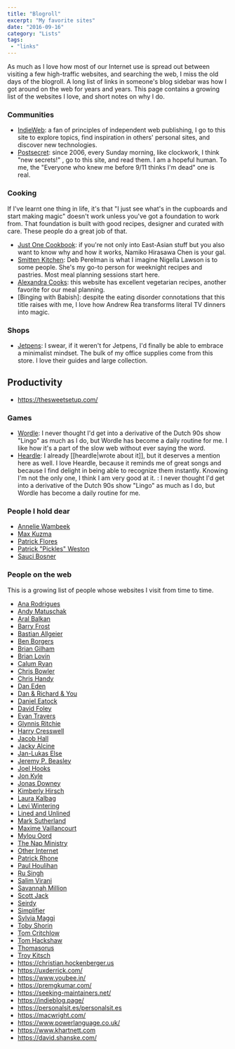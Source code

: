 ```yaml
---
title: "Blogroll"
excerpt: "My favorite sites" 
date: "2016-09-16"
category: "Lists"
tags:
 - "links"
---
```

As much as I love how most of our Internet use is spread out between visiting a few high-traffic websites, and searching the web, I miss the old days of the blogroll. A long list of links in someone's blog sidebar was how I got around on the web for years and years. This page contains a growing list of the websites I love, and short notes on why I do. 

### Communities
- [IndieWeb](https://indieweb.org/): a fan of principles of independent web publishing, I go to this site to explore topics, find inspiration in others' personal sites, and discover new technologies.
- [Postsecret](https://postsecret.com): since 2006, every Sunday morning, like clockwork, I think "new secrets!"
, go to this site, and read them. I am a hopeful human. To me, the "Everyone who knew me before 9/11 thinks I'm dead" one is real.

### Cooking
If I've learnt one thing in life, it's that "I just see what's in the cupboards and start making magic" doesn't work unless you've got a foundation to work from. That foundation is built with good recipes, designer and curated with care. These people do a great job of that.

- [Just One Cookbook](https://www.justonecookbook.com/): if you're not only into East-Asian stuff but you also want to know why and how it works, Namiko Hirasawa Chen is your gal. 
- [Smitten Kitchen](https://smittenkitchen.com/): Deb Perelman is what I imagine Nigella Lawson is to some people. She's my go-to person for weeknight recipes and pastries. Most meal planning sessions start here. 
- [Alexandra Cooks](https://alexandracooks.com/): this website has excellent vegetarian recipes, another favorite for our meal planning. 
- [Binging with Babish]: despite the eating disorder connotations that this title raises with me, I love how Andrew Rea transforms literal TV dinners into magic. 

### Shops
- [Jetpens](https://www.jetpens.com/): I swear, if it weren't for Jetpens, I'd finally be able to embrace a minimalist mindset. The bulk of my office supplies come from this store. I love their guides and large collection. 

## Productivity
- https://thesweetsetup.com/

### Games
- [Wordle](https://www.nytimes.com/games/wordle/index.html): I never thought I'd get into a derivative of the Dutch 90s show "Lingo" as much as I do, but Wordle has become a daily routine for me. I like how it's a part of the slow web without ever saying the word.
- [Heardle](https://heardle.app): I already [[heardle|wrote about it]], but it deserves a mention here as well. I love Heardle, because it reminds me of great songs and because I find delight in being able to recognize them instantly. Knowing I'm not the only one, I think I am very good at it. : I never thought I'd get into a derivative of the Dutch 90s show "Lingo" as much as I do, but Wordle has become a daily routine for me.


### People I hold dear
- [Annelie Wambeek](https://www.anneliewambeek.com/)
- [Max Kuzma](https://maxwellkuzma.com)
- [Patrick Flores](https://www.realphototexas.com/)
- [Patrick "Pickles" Weston](http://patrickfweston.com)  
- [Sauci Bosner](https://saucibosner.com/)

### People on the web
This is a growing list of people whose websites I visit from time to time.

- [Ana Rodrigues](https://ohhelloana.blog)
- [Andy Matuschak](https://notes.andymatuschak.org/)
- [Aral Balkan](https://ar.al)
- [Barry Frost](https://barryfrost.com/)
- [Bastian Allgeier](https://bastianallgeier.com)
- [Ben Borgers](https://benborgers.com/)
- [Brian Gilham](https://briangilham.com/)
- [Brian Lovin](https://brianlovin.com/)
- [Calum Ryan](https://calumryan.com)
- [Chris Bowler](https://chrisbowler.com)
- [Chris Handy](https://chrishandy.blog)
- [Dan Eden](https://www.daneden.me)
- [Dan & Richard & You](https://danandrichardandyou.com)
- [Daniel Eatock](https://eatock.com)
- [David Foley](https://www.dfoley.ie)
- [Evan Travers](http://evantravers.com)
- [Glynnis Ritchie](https://glynn.is)
- [Harry Cresswell](https://harrycresswell.com/)
- [Jacob Hall](https://jacobhall.net)
- [Jacky Alcine](https://jacky.wtf/)
- [Jan-Lukas Else](https://jlelse.blog)
- [Jeremy P. Beasley](https://blog.jeremypbeasley.com) 
- [Joel Hooks](https://joelhooks.com)
- [Jon Kyle](https://www.jon-kyle.com)  
- [Jonas Downey](https://jonas.do/)  
- [Kimberly Hirsch](https://kimberlyhirsh.com)
- [Laura Kalbag](https://laurakalbag.com)  
- [Levi Wintering](http://leviwintering.com)  
- [Lined and Unlined](https://linedandunlined.com/)
- [Mark Sutherland](https://marksuth.dev)
- [Maxime Vaillancourt](https://maximevaillancourt.com)
- [Mylou Oord](https://mylouoord.com/)
- [The Nap Ministry](https://thenapministry.wordpress.com)
- [Other Internet](https://otherinter.net)
- [Patrick Rhone](https://www.patrickrhone.net)
- [Paul Houlihan](https://pauho.net)
- [Ru Singh](https://rusingh.com)
- [Salim Virani](https://salimvirani.com)  
- [Savannah Million](http://savannahmillion.com)
- [Scott Jack](https://scojjac.com)
- [Seirdy](https://seirdy.one)
- [Simplifier](https://simplifier.neocities.org/)
- [Sylvia Maggi](https://silviamaggidesign.com)
- [Toby Shorin](https://tobyshorin.com)
- [Tom Critchlow](https://tomcritchlow.com) 
- [Tom Hackshaw](https://tom.so)  
- [Thomasorus](https://thomasorus.com) 
- [Troy Kitsch](https://www.troykitch.com)
- https://christian.hockenberger.us
- https://uxderrick.com/
- https://www.youbee.in/
- https://premgkumar.com/
- https://seeking-maintainers.net/
- https://indieblog.page/
- https://personalsit.es/personalsit.es
- https://macwright.com/
- https://www.powerlanguage.co.uk/
- https://www.khartnett.com
- https://david.shanske.com/
